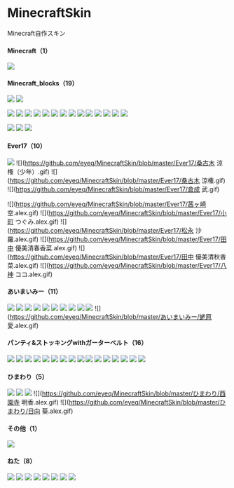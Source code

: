# MinecraftSkin

Minecraft自作スキン  
  
#### Minecraft（1）
![](https://github.com/eyeq/MinecraftSkin/blob/master/Minecraft/steve_DoubleMan.gif)
#### Minecraft_blocks（19）
![](https://github.com/eyeq/MinecraftSkin/blob/master/Minecraft_blocks/debugMan.gif)
![](https://github.com/eyeq/MinecraftSkin/blob/master/Minecraft_blocks/debugMan2.gif)
  
![](https://github.com/eyeq/MinecraftSkin/blob/master/Minecraft_blocks/beaconMan.gif)
![](https://github.com/eyeq/MinecraftSkin/blob/master/Minecraft_blocks/bedrockMan.gif)
![](https://github.com/eyeq/MinecraftSkin/blob/master/Minecraft_blocks/chorusFlowerMan.gif)
![](https://github.com/eyeq/MinecraftSkin/blob/master/Minecraft_blocks/glassMan.gif)
![](https://github.com/eyeq/MinecraftSkin/blob/master/Minecraft_blocks/glowstoneMan.gif)
![](https://github.com/eyeq/MinecraftSkin/blob/master/Minecraft_blocks/leavesJungleMan.gif)
![](https://github.com/eyeq/MinecraftSkin/blob/master/Minecraft_blocks/netherrackMan.gif)
![](https://github.com/eyeq/MinecraftSkin/blob/master/Minecraft_blocks/portalMan.gif)
![](https://github.com/eyeq/MinecraftSkin/blob/master/Minecraft_blocks/stoneMan.gif)
![](https://github.com/eyeq/MinecraftSkin/blob/master/Minecraft_blocks/structureBlockMan.gif)
![](https://github.com/eyeq/MinecraftSkin/blob/master/Minecraft_blocks/structureBlockManC.gif)
![](https://github.com/eyeq/MinecraftSkin/blob/master/Minecraft_blocks/structureBlockManD.gif)
![](https://github.com/eyeq/MinecraftSkin/blob/master/Minecraft_blocks/structureBlockManL.gif)
![](https://github.com/eyeq/MinecraftSkin/blob/master/Minecraft_blocks/structureBlockManS.gif)
  
![](https://github.com/eyeq/MinecraftSkin/blob/master/Minecraft_blocks/cactusMan.gif)
![](https://github.com/eyeq/MinecraftSkin/blob/master/Minecraft_blocks/ironOreMan.gif)
![](https://github.com/eyeq/MinecraftSkin/blob/master/Minecraft_blocks/treeOakMan.gif)
#### Ever17（10）
![](https://github.com/eyeq/MinecraftSkin/blob/master/Ever17/ホクト.gif)
![](https://github.com/eyeq/MinecraftSkin/blob/master/Ever17/桑古木 涼権（少年）.gif)
![](https://github.com/eyeq/MinecraftSkin/blob/master/Ever17/桑古木 涼権.gif)
![](https://github.com/eyeq/MinecraftSkin/blob/master/Ever17/倉成 武.gif)
  
![](https://github.com/eyeq/MinecraftSkin/blob/master/Ever17/茜ヶ崎 空.alex.gif)
![](https://github.com/eyeq/MinecraftSkin/blob/master/Ever17/小町 つぐみ.alex.gif)
![](https://github.com/eyeq/MinecraftSkin/blob/master/Ever17/松永 沙羅.alex.gif)
![](https://github.com/eyeq/MinecraftSkin/blob/master/Ever17/田中 優美清春香菜.alex.gif)
![](https://github.com/eyeq/MinecraftSkin/blob/master/Ever17/田中 優美清秋香菜.alex.gif)
![](https://github.com/eyeq/MinecraftSkin/blob/master/Ever17/八神 ココ.alex.gif)
#### あいまいみー（11）
![](https://github.com/eyeq/MinecraftSkin/blob/master/あいまいみー/ちょぼらうにょぽみ.alex.gif)
![](https://github.com/eyeq/MinecraftSkin/blob/master/あいまいみー/ぽのか先輩.alex.gif)
![](https://github.com/eyeq/MinecraftSkin/blob/master/あいまいみー/ぽのか先輩_FXで有り金全部溶かす人の顔.alex.gif)
![](https://github.com/eyeq/MinecraftSkin/blob/master/あいまいみー/ミィニャ・メーニッヒ.alex.gif)
![](https://github.com/eyeq/MinecraftSkin/blob/master/あいまいみー/ミィニャ・メーニッヒ_チョリーっス.alex.gif)
![](https://github.com/eyeq/MinecraftSkin/blob/master/あいまいみー/麻衣.alex.gif)
![](https://github.com/eyeq/MinecraftSkin/blob/master/あいまいみー/麻衣_ウーパールーパー.alex.gif)
![](https://github.com/eyeq/MinecraftSkin/blob/master/あいまいみー/麻衣_チョリーっス.alex.gif)
![](https://github.com/eyeq/MinecraftSkin/blob/master/あいまいみー/麻衣_三千万.alex.gif)
![](https://github.com/eyeq/MinecraftSkin/blob/master/あいまいみー/麻衣_耳から血を噴出し舌を痙攣させながら嘔吐.alex.gif)
![](https://github.com/eyeq/MinecraftSkin/blob/master/あいまいみー/蛯原 愛.alex.gif)
#### パンティ&ストッキングwithガーターベルト（16）
![](https://github.com/eyeq/MinecraftSkin/blob/master/パンティ&ストッキングwithガーターベルト/アナーキー・ストッキング.alex.gif)
![](https://github.com/eyeq/MinecraftSkin/blob/master/パンティ&ストッキングwithガーターベルト/アナーキー・ストッキング_学生服.alex.gif)
![](https://github.com/eyeq/MinecraftSkin/blob/master/パンティ&ストッキングwithガーターベルト/アナーキー・ストッキング_警官.alex.gif)
![](https://github.com/eyeq/MinecraftSkin/blob/master/パンティ&ストッキングwithガーターベルト/アナーキー・ストッキング_警官ゾンビ.alex.gif)
![](https://github.com/eyeq/MinecraftSkin/blob/master/パンティ&ストッキングwithガーターベルト/アナーキー・ストッキング_天使.alex.gif)
![](https://github.com/eyeq/MinecraftSkin/blob/master/パンティ&ストッキングwithガーターベルト/アナーキー・パンティ.alex.gif)
![](https://github.com/eyeq/MinecraftSkin/blob/master/パンティ&ストッキングwithガーターベルト/アナーキー・パンティ_学生服.alex.gif)
![](https://github.com/eyeq/MinecraftSkin/blob/master/パンティ&ストッキングwithガーターベルト/アナーキー・パンティ_警官.alex.gif)
![](https://github.com/eyeq/MinecraftSkin/blob/master/パンティ&ストッキングwithガーターベルト/アナーキー・パンティ_警官ゾンビ.alex.gif)
![](https://github.com/eyeq/MinecraftSkin/blob/master/パンティ&ストッキングwithガーターベルト/アナーキー・パンティ_天使.alex.gif)
![](https://github.com/eyeq/MinecraftSkin/blob/master/パンティ&ストッキングwithガーターベルト/スキャンティ.alex.gif)
![](https://github.com/eyeq/MinecraftSkin/blob/master/パンティ&ストッキングwithガーターベルト/スキャンティ_ゾンビ.alex.gif)
![](https://github.com/eyeq/MinecraftSkin/blob/master/パンティ&ストッキングwithガーターベルト/スキャンティ_悪魔.alex.gif)
![](https://github.com/eyeq/MinecraftSkin/blob/master/パンティ&ストッキングwithガーターベルト/ニーソックス.alex.gif)
![](https://github.com/eyeq/MinecraftSkin/blob/master/パンティ&ストッキングwithガーターベルト/ニーソックス_ゾンビ.alex.gif)
![](https://github.com/eyeq/MinecraftSkin/blob/master/パンティ&ストッキングwithガーターベルト/ニーソックス_悪魔.alex.gif)
#### ひまわり（5）
![](https://github.com/eyeq/MinecraftSkin/blob/master/ひまわり/アクア.alex.gif)
![](https://github.com/eyeq/MinecraftSkin/blob/master/ひまわり/アリエス.alex.gif)
![](https://github.com/eyeq/MinecraftSkin/blob/master/ひまわり/アリエス_Android.alex.gif)
![](https://github.com/eyeq/MinecraftSkin/blob/master/ひまわり/西園寺 明香.alex.gif)
![](https://github.com/eyeq/MinecraftSkin/blob/master/ひまわり/日向 葵.alex.gif)
#### その他（1）
![](https://github.com/eyeq/MinecraftSkin/blob/master/その他/神様.gif)
#### ねた（8）
![](https://github.com/eyeq/MinecraftSkin/blob/master/ねた/blackMan.gif)
![](https://github.com/eyeq/MinecraftSkin/blob/master/ねた/displayMan.gif)
![](https://github.com/eyeq/MinecraftSkin/blob/master/ねた/カービィ.gif)
![](https://github.com/eyeq/MinecraftSkin/blob/master/ねた/かに.gif)
![](https://github.com/eyeq/MinecraftSkin/blob/master/ねた/ポストマン.gif)
![](https://github.com/eyeq/MinecraftSkin/blob/master/ねた/マグロ.gif)
![](https://github.com/eyeq/MinecraftSkin/blob/master/ねた/火山.gif)
![](https://github.com/eyeq/MinecraftSkin/blob/master/ねた/自動販売機の中の人.gif)
  
